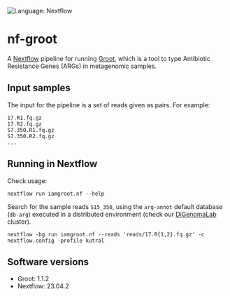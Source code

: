 ![Language: Nextflow](https://img.shields.io/badge/Language-Nextflow-green.svg)

# nf-groot

A [Nextflow](https://www.nextflow.io/) pipeline for running [Groot](https://github.com/will-rowe/groot), which is a tool to type Antibiotic Resistance Genes (ARGs) in metagenomic samples.

## Input samples

The input for the pipeline is a set of reads given as pairs. For example:

```
17.R1.fq.gz
17.R2.fq.gz
S7.350.R1.fq.gz
S7.350.R2.fq.gz
...
```

## Running in Nextflow

Check usage:

```
nextflow run iamgroot.nf --help
```

Search for the sample reads ```S15_350```, using the ```arg-annot``` default database (```db-arg```) executed in a distributed environment (check our [DiGenomaLab](https://digenoma-lab.cl/facilities/cluster/) cluster).

```
nextflow -bg run iamgroot.nf --reads 'reads/17.R{1,2}.fq.gz' -c nextflow.config -profile kutral
```

## Software versions

* Groot: 1.1.2
* Nextflow: 23.04.2
